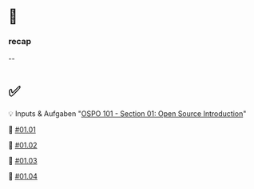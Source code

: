 # 👀
### recap
--
# ✅

💡 Inputs & Aufgaben "[OSPO 101 - Section 01: Open Source Introduction](https://github.com/digital-sustainability/module-eoss-ospo101/blob/main/module1/README.md)"

💪 [#01.01](https://github.com/digital-sustainability/module-eoss/issues/11)

💪 [#01.02](https://github.com/digital-sustainability/module-eoss-hs22-sandbox/issues/1)

💪 [#01.03](https://github.com/digital-sustainability/module-eoss-hs22-sandbox/issues/2)

💪 [#01.04](https://github.com/todogroup/ospo101/stargazers/you_know)